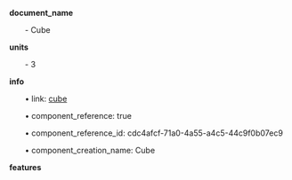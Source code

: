 **document_name**

&emsp;&emsp;- Cube

**units**

&emsp;&emsp;- 3

**info**

&emsp;&emsp;• link: [cube](/data4/\cube-cdc4afcf-71a0-4a55-a4c5-44c9f0b07ec9)

&emsp;&emsp;• component_reference: true

&emsp;&emsp;• component_reference_id: cdc4afcf-71a0-4a55-a4c5-44c9f0b07ec9

&emsp;&emsp;• component_creation_name: Cube

**features**
